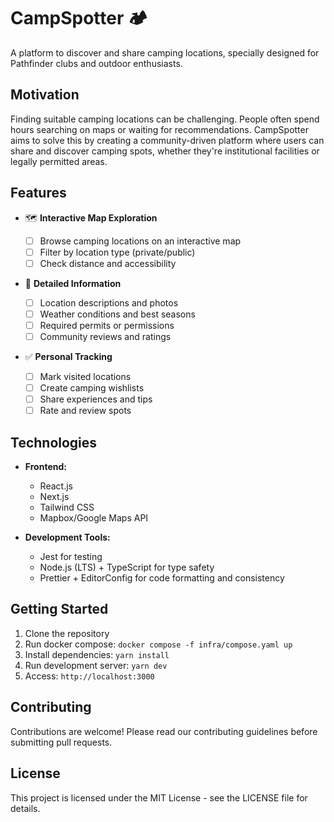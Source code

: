 # CampSpotter 🏕️

A platform to discover and share camping locations, specially designed for Pathfinder clubs and outdoor enthusiasts.

## Motivation

Finding suitable camping locations can be challenging. People often spend hours searching on maps or waiting for recommendations. CampSpotter aims to solve this by creating a community-driven platform where users can share and discover camping spots, whether they're institutional facilities or legally permitted areas.

## Features

- 🗺️ **Interactive Map Exploration**

  - [ ] Browse camping locations on an interactive map
  - [ ] Filter by location type (private/public)
  - [ ] Check distance and accessibility

- 📝 **Detailed Information**

  - [ ] Location descriptions and photos
  - [ ] Weather conditions and best seasons
  - [ ] Required permits or permissions
  - [ ] Community reviews and ratings

- ✅ **Personal Tracking**
  - [ ] Mark visited locations
  - [ ] Create camping wishlists
  - [ ] Share experiences and tips
  - [ ] Rate and review spots

## Technologies

- **Frontend:**

  - React.js
  - Next.js
  - Tailwind CSS
  - Mapbox/Google Maps API

- **Development Tools:**
  - Jest for testing
  - Node.js (LTS) + TypeScript for type safety
  - Prettier + EditorConfig for code formatting and consistency

## Getting Started

1. Clone the repository
2. Run docker compose: `docker compose -f infra/compose.yaml up`
3. Install dependencies: `yarn install`
4. Run development server: `yarn dev`
5. Access: `http://localhost:3000`

## Contributing

Contributions are welcome! Please read our contributing guidelines before submitting pull requests.

## License

This project is licensed under the MIT License - see the LICENSE file for details.
